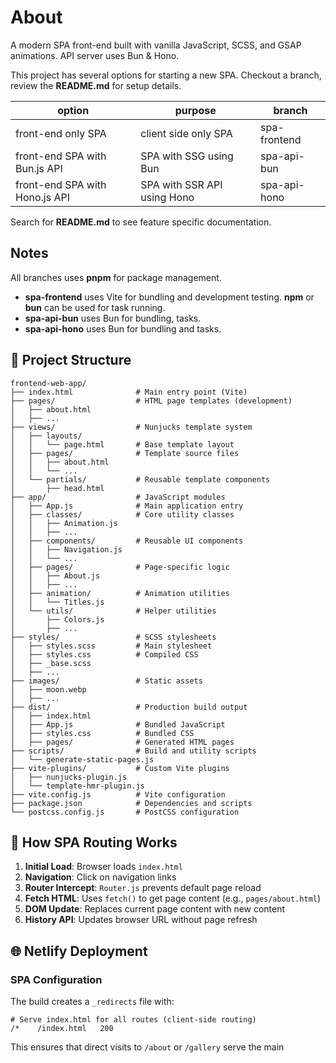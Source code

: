 # About

A modern SPA front-end built with vanilla JavaScript, SCSS, and GSAP animations.
API server uses Bun & Hono.

This project has several options for starting a new SPA.
Checkout a branch, review the **README.md** for setup details.

| option                         | purpose                     | branch       |
| ------------------------------ | --------------------------- | ------------ |
| front-end only SPA             | client side only SPA        | spa-frontend |
| front-end SPA with Bun.js API  | SPA with SSG using Bun      | spa-api-bun  |
| front-end SPA with Hono.js API | SPA with SSR API using Hono | spa-api-hono |

Search for **README.md** to see feature specific documentation.

## Notes
All branches uses **pnpm** for package management.

- **spa-frontend** uses Vite for bundling and development testing. **npm** or **bun** can be used for task running.
- **spa-api-bun** uses Bun for bundling, tasks.
- **spa-api-hono** uses Bun for bundling and tasks.


## 📁 Project Structure

```
frontend-web-app/
├── index.html              # Main entry point (Vite)
├── pages/                  # HTML page templates (development)
│   ├── about.html
│   ├── ...
├── views/                  # Nunjucks template system
│   ├── layouts/
│   │   └── page.html       # Base template layout
│   ├── pages/              # Template source files
│   │   ├── about.html
│   │   └── ... 
│   └── partials/           # Reusable template components
│       ├── head.html
├── app/                    # JavaScript modules
│   ├── App.js              # Main application entry
│   ├── classes/            # Core utility classes
│   │   ├── Animation.js
│   │   ├── ...
│   ├── components/         # Reusable UI components
│   │   ├── Navigation.js
│   │   └── ...
│   ├── pages/              # Page-specific logic
│   │   ├── About.js
│   │   ├── ...
│   ├── animation/          # Animation utilities
│   │   └── Titles.js
│   └── utils/              # Helper utilities
│       ├── Colors.js
│       ├── ...
├── styles/                 # SCSS stylesheets
│   ├── styles.scss         # Main stylesheet
│   ├── styles.css          # Compiled CSS
│   ├── _base.scss
│   ├── ...
├── images/                 # Static assets
│   ├── moon.webp
│   ├── ...
├── dist/                   # Production build output
│   ├── index.html
│   ├── App.js              # Bundled JavaScript
│   ├── styles.css          # Bundled CSS
│   ├── pages/              # Generated HTML pages
├── scripts/                # Build and utility scripts
│   └── generate-static-pages.js
├── vite-plugins/           # Custom Vite plugins
│   ├── nunjucks-plugin.js
│   └── template-hmr-plugin.js
├── vite.config.js          # Vite configuration
├── package.json            # Dependencies and scripts
└── postcss.config.js       # PostCSS configuration
```

## 🔄 How SPA Routing Works

1. **Initial Load**: Browser loads `index.html`
2. **Navigation**: Click on navigation links
3. **Router Intercept**: `Router.js` prevents default page reload
4. **Fetch HTML**: Uses `fetch()` to get page content (e.g., `pages/about.html`)
5. **DOM Update**: Replaces current page content with new content
6. **History API**: Updates browser URL without page refresh

## 🌐 Netlify Deployment

### SPA Configuration
The build creates a `_redirects` file with:
```
# Serve index.html for all routes (client-side routing)
/*    /index.html   200
```

This ensures that direct visits to `/about` or `/gallery` serve the main

